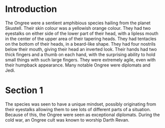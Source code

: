 # Introduction

The Ongree were a sentient amphibious species hailing from the planet Skustell.
Their skin colour was a yellowish orange colour.
They had two eyestalks on either side of the lower part of their head, with a lipless mouth in the center of the upper area of their tapering heads.
They had tentacles on the bottom of their heads, in a beard-like shape.
They had four nostrils below their mouth, giving their head an inverted look.
Their hands had two thick fingers and a thumb on each hand, with the surprising ability to hold small things with such large fingers.
They were extremely agile, even with their humpback appearance.
Many notable Ongree were diplomats and Jedi.

# Section 1

The species was seen to have a unique mindset, possibly originating from their eyestalks allowing them to see lots of different parts of a situation.
Because of this, the Ongree were seen as exceptional diplomats.
During the cold war, an Ongree cult was known to worship Darth Revan.
